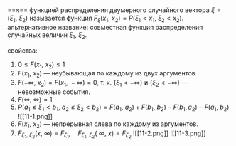 ==$\aleph$== функцией распределения двумерного случайного вектора $\xi = (\xi_1,\ \xi_2)$ называется функция $F_\xi(x_1,\ x_2) = P(\xi_1 < x_1,\ \xi_2 < x_2)$. альтернативное название: совместная функция распределения случайных величин $\xi_1,\ \xi_2$.

свойства:
1. $0 \le F(x_1,\ x_2) \le 1$
2. $F(x_1,\ x_2)$ — неубывающая по каждому из двух аргументов.
3. $F(-\infty,\ x_2) = F(x_1,\ -\infty) = 0$, т. к. $\{\xi_1 < -\infty\}$ и $\{\xi_2 < -\infty\}$ — невозможные события.
4. $F(\infty,\ \infty) = 1$
5. $P(a_1 \le \xi_1 < b_1,\ a_2 \le \xi_2 < b_2) = F(a_1,\ a_2) + F(b_1,\ b_2) - F(b_1, a_2) - F(a_1,\ b_2)$
   ![[11-1.png]]
   ⠀
6. $F(x_1,\ x_2)$ — непрерывная слева по каждому из аргументов.
7. $F_{\xi_1,\ \xi_2}(x,\ \infty) = F_{\xi_1},\quad F_{\xi_1,\ \xi_2}(\ \infty,\ x) = F_{\xi_2}$
   ![[11-2.png]]   ![[11-3.png]]